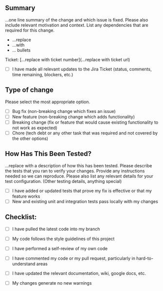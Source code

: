 ## Summary
...one line summary of the change and which issue is fixed. Please also include relevant motivation and context. List any dependencies that are required for this change.

- ...replace
- ...with 
- ... bullets

Ticket: [...replace with ticket number](...replace with ticket url)

- [ ] I have made all relevant updates to the Jira Ticket (status, comments, time remaining, blockers, etc.)

## Type of change
Please select the most appropriate option.

- [ ] Bug fix (non-breaking change which fixes an issue)
- [ ] New feature (non-breaking change which adds functionality)
- [ ] Breaking change (fix or feature that would cause existing functionality to not work as expected)
- [ ] Chore (tech debt or any other task that was required and not covered by the other options)

## How Has This Been Tested?

...replace with a description of how this has been tested. Please describe the tests that you ran to verify your changes. Provide any instructions needed so we can reproduce. Please also list any relevant details for your test configuration. (Other testing details, anything special)

- [ ] I have added or updated tests that prove my fix is effective or that my feature works
- [ ] New and existing unit and integration tests pass locally with my changes

## Checklist:
- [ ] I have pulled the latest code into my branch
- [ ] My code follows the style guidelines of this project
- [ ] I have performed a self-review of my own code
- [ ] I have commented my code or my pull request, particularly in hard-to-understand areas
- [ ] I have updated the relevant documentation, wiki, google docs, etc.
- [ ] My changes generate no new warnings




